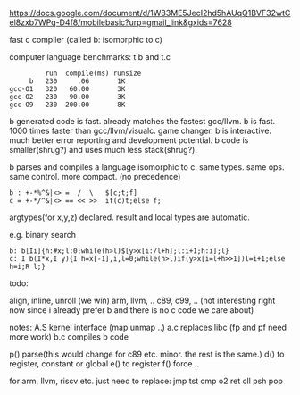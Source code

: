 https://docs.google.com/document/d/1W83ME5JecI2hd5hAUqQ1BVF32wtCel8zxb7WPq-D4f8/mobilebasic?urp=gmail_link&gxids=7628

fast c compiler (called b: isomorphic to c)

computer language benchmarks: t.b and t.c

```
         run  compile(ms) runsize
     b   230     .06       1K
gcc-O1   320   60.00       3K
gcc-O2   230   90.00       3K
gcc-O9   230  200.00       8K
```

b generated code is fast. already matches the fastest gcc/llvm.
b is fast. 1000 times faster than gcc/llvm/visualc. game changer.
b is interactive. much better error reporting and development potential.
b code is smaller(shrug?) and uses much less stack(shrug?).

b parses and compiles a language isomorphic to c. 
same types. same ops. same control. more compact. (no precedence)

```
b : +-*%^&|<> =  /  \   $[c;t;f]
c = +-*/^&|<> == << >>  if(c)t;else f;
```

argtypes(for x,y,z) declared. 
result and local types are automatic.

e.g. binary search

```
b: b[Ii]{h:#x;l:0;while(h>l)$[y>x[i:/l+h];l:i+1;h:i];l}
c: I b(I*x,I y){I h=x[-1],i,l=0;while(h>l)if(y>x[i=l+h>>1])l=i+1;else h=i;R l;}
```

todo: 

align, inline, unroll (we win)
arm, llvm, ..
c89, c99, .. (not interesting right now since i already prefer b and there is no c code we care about)

notes:
A.S kernel interface (map unmap ..)
a.c replaces libc (fp and pf need more work)
b.c compiles b code
 
p() parse(this would change for c89 etc.  minor. the rest is the same.)
d() to register, constant or global
e() to register
f() force
..


for arm, llvm, riscv etc. just need to replace:
jmp tst cmp o2
ret cll psh pop

